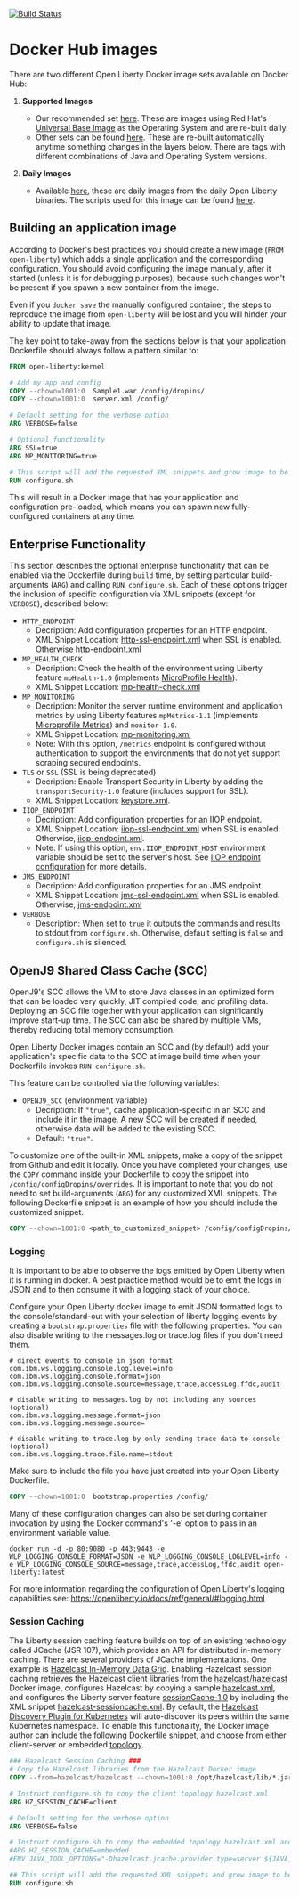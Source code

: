 [![Build Status](https://travis-ci.org/OpenLiberty/ci.docker.svg?branch=master)](https://travis-ci.org/OpenLiberty/ci.docker)

# Docker Hub images

There are two different Open Liberty Docker image sets available on Docker Hub:

1. **Supported Images**
    *  Our recommended set [here](https://hub.docker.com/r/openliberty/open-liberty).  These are images using Red Hat's [Universal Base Image](https://www.redhat.com/en/blog/introducing-red-hat-universal-base-image) as the Operating System and are re-built daily.
    *  Other sets can be found [here](https://hub.docker.com/_/open-liberty).  These are re-built automatically anytime something changes in the layers below.  There are tags with different combinations of Java and Operating System versions.

1. **Daily Images**
    *  Available [here](https://hub.docker.com/r/openliberty/daily), these are daily images from the daily Open Liberty binaries.  The scripts used for this image can be found [here](https://github.com/OpenLiberty/ci.docker.daily).


## Building an application image

According to Docker's best practices you should create a new image (`FROM open-liberty`) which adds a single application and the corresponding configuration. You should avoid configuring the image manually, after it started (unless it is for debugging purposes), because such changes won't be present if you spawn a new container from the image.

Even if you `docker save` the manually configured container, the steps to reproduce the image from `open-liberty` will be lost and you will hinder your ability to update that image.

The key point to take-away from the sections below is that your application Dockerfile should always follow a pattern similar to:

```dockerfile
FROM open-liberty:kernel

# Add my app and config
COPY --chown=1001:0  Sample1.war /config/dropins/
COPY --chown=1001:0  server.xml /config/

# Default setting for the verbose option
ARG VERBOSE=false

# Optional functionality
ARG SSL=true
ARG MP_MONITORING=true

# This script will add the requested XML snippets and grow image to be fit-for-purpose
RUN configure.sh
```

This will result in a Docker image that has your application and configuration pre-loaded, which means you can spawn new fully-configured containers at any time.

## Enterprise Functionality

This section describes the optional enterprise functionality that can be enabled via the Dockerfile during `build` time, by setting particular build-arguments (`ARG`) and calling `RUN configure.sh`.  Each of these options trigger the inclusion of specific configuration via XML snippets (except for `VERBOSE`), described below:

* `HTTP_ENDPOINT`
  *  Decription: Add configuration properties for an HTTP endpoint.
  *  XML Snippet Location: [http-ssl-endpoint.xml](/releases/latest/kernel/helpers/build/configuration_snippets/http-ssl-endpoint.xml) when SSL is enabled. Otherwise [http-endpoint.xml](/releases/latest/kernel/helpers/build/configuration_snippets/http-endpoint.xml)
* `MP_HEALTH_CHECK`
  *  Decription: Check the health of the environment using Liberty feature `mpHealth-1.0` (implements [MicroProfile Health](https://microprofile.io/project/eclipse/microprofile-health)).
  *  XML Snippet Location: [mp-health-check.xml](/releases/latest/kernel/helpers/build/configuration_snippets/mp-health-check.xml)
* `MP_MONITORING`
  *  Decription: Monitor the server runtime environment and application metrics by using Liberty features `mpMetrics-1.1` (implements [Microprofile Metrics](https://microprofile.io/project/eclipse/microprofile-metrics)) and `monitor-1.0`.
  *  XML Snippet Location: [mp-monitoring.xml](/releases/latest/kernel/helpers/build/configuration_snippets/mp-monitoring.xml)
  *  Note: With this option, `/metrics` endpoint is configured without authentication to support the environments that do not yet support scraping secured endpoints.
* `TLS` or `SSL` (SSL is being deprecated)
  *  Decription: Enable Transport Security in Liberty by adding the `transportSecurity-1.0` feature (includes support for SSL).
  *  XML Snippet Location:  [keystore.xml](/releases/latest/kernel/helpers/build/configuration_snippets/keystore.xml).
* `IIOP_ENDPOINT`
  *  Decription: Add configuration properties for an IIOP endpoint.
  *  XML Snippet Location: [iiop-ssl-endpoint.xml](/releases/latest/kernel/helpers/build/configuration_snippets/iiop-ssl-endpoint.xml) when SSL is enabled. Otherwise, [iiop-endpoint.xml](/releases/latest/kernel/helpers/build/configuration_snippets/iiop-endpoint.xml).
  *  Note: If using this option, `env.IIOP_ENDPOINT_HOST` environment variable should be set to the server's host. See [IIOP endpoint configuration](https://www.ibm.com/support/knowledgecenter/en/SSEQTP_liberty/com.ibm.websphere.liberty.autogen.base.doc/ae/rwlp_config_orb.html#iiopEndpoint) for more details.
* `JMS_ENDPOINT`
  *  Decription: Add configuration properties for an JMS endpoint.
  *  XML Snippet Location: [jms-ssl-endpoint.xml](/releases/latest/kernel/helpers/build/configuration_snippets/jms_ssl_endpoint.xml) when SSL is enabled. Otherwise, [jms-endpoint.xml](/releases/latest/kernel/helpers/build/configuration_snippets/jms_endpoint.xml)
* `VERBOSE`
  *  Description: When set to `true` it outputs the commands and results to stdout from `configure.sh`. Otherwise, default setting is `false` and `configure.sh` is silenced.

## OpenJ9 Shared Class Cache (SCC)

OpenJ9's SCC allows the VM to store Java classes in an optimized form that can be loaded very quickly, JIT compiled code, and profiling data. Deploying an SCC file together with your application can significantly improve start-up time. The SCC can also be shared by multiple VMs, thereby reducing total memory consumption.

Open Liberty Docker images contain an SCC and (by default) add your application's specific data to the SCC at image build time when your Dockerfile invokes `RUN configure.sh`.

This feature can be controlled via the following variables:

* `OPENJ9_SCC` (environment variable)
  *  Decription: If `"true"`, cache application-specific in an SCC and include it in the image. A new SCC will be created if needed, otherwise data will be added to the existing SCC.
  *  Default: `"true"`.

To customize one of the built-in XML snippets, make a copy of the snippet from Github and edit it locally. Once you have completed your changes, use the `COPY` command inside your Dockerfile to copy the snippet into `/config/configDropins/overrides`. It is important to note that you do not need to set build-arguments (`ARG`) for any customized XML snippets. The following Dockerfile snippet is an example of how you should include the customized snippet.

```dockerfile
COPY --chown=1001:0 <path_to_customized_snippet> /config/configDropins/overrides
```

### Logging

It is important to be able to observe the logs emitted by Open Liberty when it is running in docker. A best practice method would be to emit the logs in JSON and to then consume it with a logging stack of your choice.

Configure your Open Liberty docker image to emit JSON formatted logs to the console/standard-out with your selection of liberty logging events by creating  a `bootstrap.properties` file with the following properties. You can also disable writing to the messages.log or trace.log files if you don't need them.
```
# direct events to console in json format
com.ibm.ws.logging.console.log.level=info
com.ibm.ws.logging.console.format=json
com.ibm.ws.logging.console.source=message,trace,accessLog,ffdc,audit

# disable writing to messages.log by not including any sources (optional)
com.ibm.ws.logging.message.format=json
com.ibm.ws.logging.message.source=

# disable writing to trace.log by only sending trace data to console (optional)
com.ibm.ws.logging.trace.file.name=stdout
```
Make sure to include the file you have just created into your Open Liberty Dockerfile.
```dockerfile
COPY --chown=1001:0  bootstrap.properties /config/
```

Many of these configuration changes can also be set during container invocation by using the Docker command's '-e' option to pass in an environment variable value.
```
docker run -d -p 80:9080 -p 443:9443 -e WLP_LOGGING_CONSOLE_FORMAT=JSON -e WLP_LOGGING_CONSOLE_LOGLEVEL=info -e WLP_LOGGING_CONSOLE_SOURCE=message,trace,accessLog,ffdc,audit open-liberty:latest
```

For more information regarding the configuration of Open Liberty's logging capabilities see: https://openliberty.io/docs/ref/general/#logging.html

### Session Caching

The Liberty session caching feature builds on top of an existing technology called JCache (JSR 107), which provides an API for distributed in-memory caching. There are several providers of JCache implementations. One example is [Hazelcast In-Memory Data Grid](https://hazelcast.org/). Enabling Hazelcast session caching retrieves the Hazelcast client libraries from the [hazelcast/hazelcast](https://hub.docker.com/r/hazelcast/hazelcast/) Docker image, configures Hazelcast by copying a sample [hazelcast.xml](/releases/latest/kernel/helpers/build/configuration_snippets/), and configures the Liberty server feature [sessionCache-1.0](https://www.ibm.com/support/knowledgecenter/en/SSEQTP_liberty/com.ibm.websphere.wlp.doc/ae/twlp_admin_session_persistence_jcache.html) by including the XML snippet [hazelcast-sessioncache.xml](/releases/latest/kernel/helpers/build/configuration_snippets/hazelcast-sessioncache.xml). By default, the [Hazelcast Discovery Plugin for Kubernetes](https://github.com/hazelcast/hazelcast-kubernetes) will auto-discover its peers within the same Kubernetes namespace. To enable this functionality, the Docker image author can include the following Dockerfile snippet, and choose from either client-server or embedded [topology](https://docs.hazelcast.org/docs/latest-dev/manual/html-single/#hazelcast-topology).

```dockerfile
### Hazelcast Session Caching ###
# Copy the Hazelcast libraries from the Hazelcast Docker image
COPY --from=hazelcast/hazelcast --chown=1001:0 /opt/hazelcast/lib/*.jar /opt/ol/wlp/usr/shared/resources/hazelcast/

# Instruct configure.sh to copy the client topology hazelcast.xml
ARG HZ_SESSION_CACHE=client

# Default setting for the verbose option
ARG VERBOSE=false

# Instruct configure.sh to copy the embedded topology hazelcast.xml and set the required system property
#ARG HZ_SESSION_CACHE=embedded
#ENV JAVA_TOOL_OPTIONS="-Dhazelcast.jcache.provider.type=server ${JAVA_TOOL_OPTIONS}"

## This script will add the requested XML snippets and grow image to be fit-for-purpose
RUN configure.sh
```

